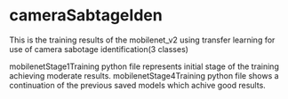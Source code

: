 # cameraSabtageIden
This is the training results of the mobilenet_v2 using transfer learning for use of camera sabotage identification(3 classes)

mobilenetStage1Training python file represents initial stage of the training achieving moderate results.
mobilenetStage4Training python file shows a continuation of the previous saved models which achive good results.
